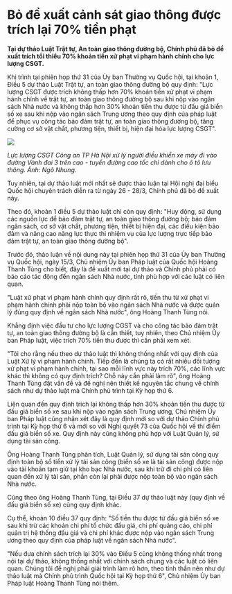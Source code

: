 # Bỏ đề xuất cảnh sát giao thông được trích lại 70% tiền phạt

**Tại dự thảo Luật Trật tự, An toàn giao thông đường bộ, Chính phủ đã bỏ đề xuất trích tối thiểu 70% khoản tiền xử phạt vi phạm hành chính cho lực lượng CSGT.**

Khi trình tại phiên họp thứ 31 của Ủy ban Thường vụ Quốc hội, tại khoản 1, Điều 5 dự thảo Luật Trật tự, an toàn giao thông đường bộ quy định: "Lực lượng CSGT được trích không thấp hơn 70% khoản tiền xử phạt vi phạm hành chính về trật tự, an toàn giao thông đường bộ sau khi nộp vào ngân sách Nhà nước và không thấp hơn 30% khoản tiền thu được từ đấu giá biển số xe sau khi nộp vào ngân sách Trung ương theo quy định của pháp luật để phục vụ công tác bảo đảm trật tự, an toàn giao thông đường bộ, tăng cường cơ sở vật chất, phương tiện, thiết bị, hiện đại hóa lực lượng CSGT".

![](https://photo.znews.vn/w860/Uploaded/oplukaa/2024_03_24/CS.JPG)

*Lực lượng CSGT Công an TP Hà Nội xử lý người điều khiển xe máy đi vào đường Vành đai 3 trên cao - tuyến đường cao tốc chỉ dành cho ô tô lưu thông. Ảnh: Ngô Nhung.*

Tuy nhiên, tại dự thảo luật mới nhất sẽ được thảo luận tại Hội nghị đại biểu Quốc hội chuyên trách diễn ra từ ngày 26 - 28/3, Chính phủ đã bỏ đề xuất này.

Theo đó, khoản 1 điều 5 dự thảo luật chỉ còn quy định: "Huy động, sử dụng các nguồn lực để bảo đảm trật tự, an toàn giao thông đường bộ; bảo đảm ngân sách, cơ sở vật chất, phương tiện, thiết bị hiện đại, các điều kiện bảo đảm và nâng cao năng lực thực thi nhiệm vụ của lực lượng trực tiếp bảo đảm trật tự, an toàn giao thông đường bộ".

Trước đó, thảo luận về nội dung này tại phiên họp thứ 31 của Ủy ban Thường vụ Quốc hội, ngày 15/3, Chủ nhiệm Ủy ban Pháp luật của Quốc hội Hoàng Thanh Tùng cho biết, đây là đề xuất mới tại dự thảo và Chính phủ phải có báo cáo tác động đến ngân sách Nhà nước, tính phù hợp với các luật có liên quan.

"Luật xử phạt vi phạm hành chính quy định rất rõ, tiền thu từ xử phạt vi phạm hành chính phải nộp toàn bộ vào ngân sách Nhà nước và được quản lý đúng quy định về ngân sách Nhà nước", ông Hoàng Thanh Tùng nói.

Khẳng định việc đầu tư cho lực lượng CGST và cho công tác bảo đảm trật tự, an toàn giao thông đường bộ là cần thiết, tuy nhiên, theo Chủ nhiệm Ủy ban Pháp luật, việc trích 70% tiền thu được thì cần phải xem xét.

"Tôi cho rằng nếu theo dự thảo luật thì không thống nhất với quy định của Luật Xử lý vi phạm hành chính. Tiếp đến là chúng ta có rất nhiều đối tượng xử phạt vi phạm hành chính, tại sao mỗi lĩnh vực này trích 70%, các lĩnh vực khác thì không có quy định trích? Chỗ này cần phải làm rõ", ông Hoàng Thanh Tùng đặt vấn đề và đề nghị nên thiết kế nguyên tắc chung về chính sách như dự thảo luật mà Chính phủ trình tại Kỳ họp thứ 6.

Liên quan đến quy định trích lại không thấp hơn 30% khoản tiền thu được từ đấu giá biển số xe sau khi nộp vào ngân sách Trung ương, Chủ nhiệm Ủy ban Pháp luật cũng nhận xét đây là quy định mới so với dự thảo Chính phủ trình tại Kỳ họp thứ 6 và mới so với Nghị quyết 73 của Quốc hội về thí điểm đấu giá biển số xe. Quy định này cũng không phù hợp với Luật Quản lý, sử dụng tài sản công.

Ông Hoàng Thanh Tùng phân tích, Luật Quản lý, sử dụng tài sản công quy định toàn bộ số tiền xử lý tài sản công (biển số xe là tài sản công) được nộp vào tài khoản tạm giữ tại kho bạc Nhà nước, sau khi trừ đi chi phí có liên quan đến xử lý tài sản, phần còn lại phải được nộp toàn bộ vào ngân sách Nhà nước.

Cũng theo ông Hoàng Thanh Tùng, tại Điều 37 dự thảo luật này (quy định về đấu giá biển số xe) cũng quy định khác.

Cụ thể, khoản 10 điều 37 quy định: "Số tiền thu được từ đấu giá biển số xe sau khi trừ các khoản chi phí tổ chức đấu giá, chi phí quảng cáo, chi phí quản trị hệ thống đấu giá và chi phí khác được nộp vào ngân sách Trung ương theo quy định của pháp luật về ngân sách Nhà nước".

"Nếu đưa chính sách trích lại 30% vào Điều 5 cũng không thống nhất trong nội tại dự thảo, không thống nhất với chính sách chung và các luật có liên quan. Chúng tôi đề nghị phải giải trình làm rõ hơn, theo tinh thần nên như dự thảo luật mà Chính phủ trình Quốc hội tại Kỳ họp thứ 6", Chủ nhiệm Ủy ban Pháp luật Hoàng Thanh Tùng nói thêm.
